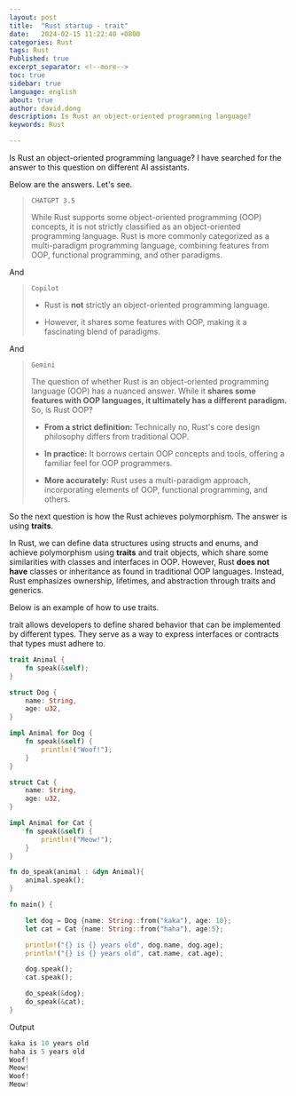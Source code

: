 ```yaml
---
layout: post
title:  "Rust startup - trait"
date:   2024-02-15 11:22:40 +0800
categories: Rust
tags: Rust
Published: true
excerpt_separator: <!--more-->
toc: true
sidebar: true
language: english
about: true
author: david.dong
description: Is Rust an object-oriented programming language?
keywords: Rust

---
```


Is Rust an object-oriented programming language? I have searched for the answer to this question on different AI assistants. <!--more-->

Below are the answers. Let's see.

> `CHATGPT 3.5`
> 
> While Rust supports some object-oriented programming (OOP) concepts, it is not strictly
> classified as an object-oriented programming language. Rust is more commonly categorized
> as a multi-paradigm programming language, combining features from OOP, functional programming, 
> and other paradigms.

And

> `Copilot`
> 
> + Rust is **not** strictly an object-oriented programming language.
> 
> + However, it shares some features with OOP, making it a fascinating blend of paradigms.

And

> `Gemini`
> 
> The question of whether Rust is an object-oriented programming language (OOP) has a nuanced answer. While it **shares some features with OOP languages, it ultimately has a different paradigm.**
> So, is Rust OOP?
> 
> + **From a strict definition:** Technically no, Rust's core design philosophy differs from traditional OOP.
> 
> + **In practice:** It borrows certain OOP concepts and tools, offering a familiar feel for OOP programmers.
> 
> + **More accurately:** Rust uses a multi-paradigm approach, incorporating elements of OOP, functional programming, and others.

So the next question is how the Rust achieves polymorphism. The answer is using **traits**.

In Rust, we can define data structures using structs and enums, and achieve polymorphism using **traits** and trait objects, which share some similarities with classes and interfaces in OOP. However, Rust **does not have** classes or inheritance as found in traditional OOP languages. Instead, Rust emphasizes ownership, lifetimes, and abstraction through traits and generics.

Below is an example of how to use traits.

trait allows developers to define shared behavior that can be implemented by different types. They serve as a way to express interfaces or contracts that types must adhere to. 

```rust
trait Animal {
    fn speak(&self);
}

struct Dog {
    name: String,
    age: u32,
}

impl Animal for Dog {
    fn speak(&self) {
        println!("Woof!");
    }
}

struct Cat {
    name: String,
    age: u32,
}

impl Animal for Cat {
    fn speak(&self) {
        println!("Meow!");
    }
}

fn do_speak(animal : &dyn Animal){
    animal.speak();
}

fn main() {

    let dog = Dog {name: String::from("kaka"), age: 10};
    let cat = Cat {name: String::from("haha"), age:5};

    println!("{} is {} years old", dog.name, dog.age);
    println!("{} is {} years old", cat.name, cat.age);

    dog.speak();
    cat.speak();

    do_speak(&dog);
    do_speak(&cat);
}
```

Output 

```c
kaka is 10 years old
haha is 5 years old
Woof!
Meow!
Woof!
Meow!
```
